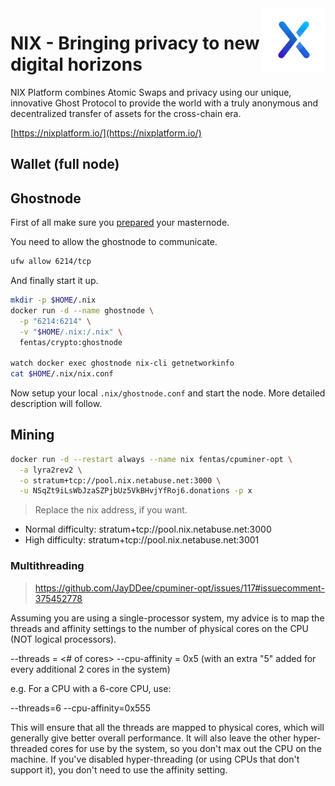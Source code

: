 <img alt="nix logo" src="https://github.com/fentas/crypto/blob/master/nix/nix.png?raw=true" width="20%" align="right" />

# NIX - Bringing privacy to new digital horizons

NIX Platform combines Atomic Swaps and privacy using our unique, innovative Ghost Protocol to provide the world with a truly anonymous and decentralized transfer of assets for the cross-chain era.

[https://nixplatform.io/](https://nixplatform.io/)

## Wallet (full node)

## Ghostnode

First of all make sure you [prepared](../README.md#masternode) your masternode.

You need to allow the ghostnode to communicate.

```sh
ufw allow 6214/tcp
```

And finally start it up.

```sh
mkdir -p $HOME/.nix
docker run -d --name ghostnode \
  -p "6214:6214" \
  -v "$HOME/.nix:/.nix" \
  fentas/crypto:ghostnode

watch docker exec ghostnode nix-cli getnetworkinfo
cat $HOME/.nix/nix.conf
```

Now setup your local `.nix/ghostnode.conf` and start the node.
More detailed description will follow.

## Mining

```bash
docker run -d --restart always --name nix fentas/cpuminer-opt \
  -a lyra2rev2 \
  -o stratum+tcp://pool.nix.netabuse.net:3000 \
  -u NSqZt9iLsWbJzaSZPjbUz5VkBHvjYfRoj6.donations -p x
```

> Replace the nix address, if you want.

- Normal difficulty: stratum+tcp://pool.nix.netabuse.net:3000
- High difficulty: stratum+tcp://pool.nix.netabuse.net:3001

### Multithreading

> https://github.com/JayDDee/cpuminer-opt/issues/117#issuecomment-375452778

Assuming you are using a single-processor system, my advice is to map the threads and affinity settings to the number of physical cores on the CPU (NOT logical processors).

--threads = <# of cores>
--cpu-affinity = 0x5 (with an extra "5" added for every additional 2 cores in the system)

e.g. For a CPU with a 6-core CPU, use:

--threads=6 --cpu-affinity=0x555

This will ensure that all the threads are mapped to physical cores, which will generally give better overall performance. It will also leave the other hyper-threaded cores for use by the system, so you don't max out the CPU on the machine. If you've disabled hyper-threading (or using CPUs that don't support it), you don't need to use the affinity setting.